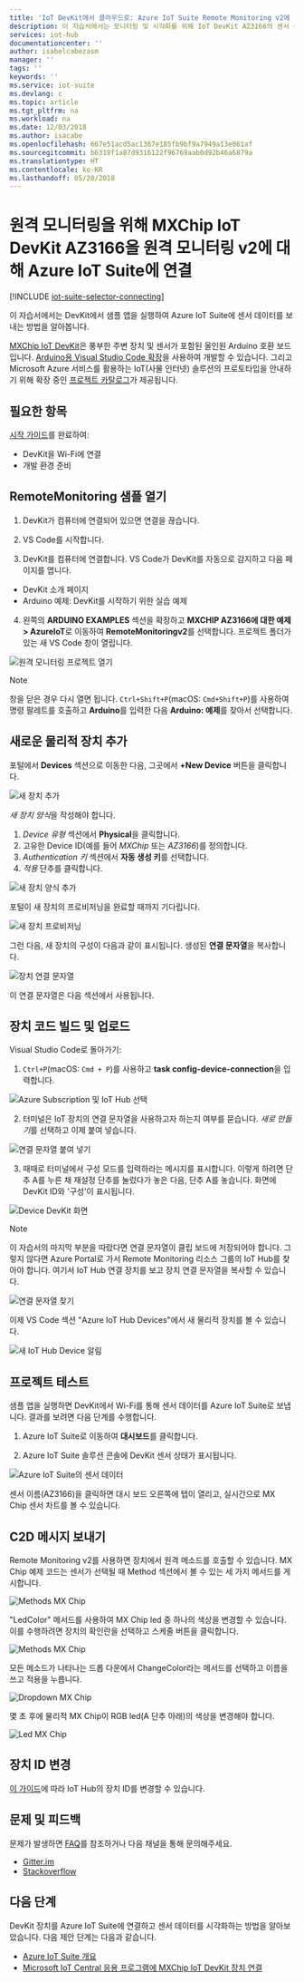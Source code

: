 ```yaml
---
title: 'IoT DevKit에서 클라우드로: Azure IoT Suite Remote Monitoring v2에 IoT DevKit AZ3166 연결 | Microsoft Docs'
description: 이 자습서에서는 모니터링 및 시각화를 위해 IoT DevKit AZ3166의 센서 상태를 Azure IoT Suite에서 Remote Monitoring v2로 보내는 방법을 알아봅니다.
services: iot-hub
documentationcenter: ''
author: isabelcabezasm
manager: ''
tags: ''
keywords: ''
ms.service: iot-suite
ms.devlang: c
ms.topic: article
ms.tgt_pltfrm: na
ms.workload: na
ms.date: 12/03/2018
ms.author: isacabe
ms.openlocfilehash: 667e51acd5ac1367e185fb9bf9a7949a13e061af
ms.sourcegitcommit: b6319f1a87d9316122f96769aab0d92b46a6879a
ms.translationtype: HT
ms.contentlocale: ko-KR
ms.lasthandoff: 05/20/2018
---
```

# <a name="connect-mxchip-iot-devkit-az3166-to-azure-iot-suite-for-remote-monitoring-v2"></a>원격 모니터링을 위해 MXChip IoT DevKit AZ3166을 원격 모니터링 v2에 대해 Azure IoT Suite에 연결


[!INCLUDE [iot-suite-selector-connecting](../../includes/iot-suite-selector-connecting.md)]

이 자습서에서는 DevKit에서 샘플 앱을 실행하여 Azure IoT Suite에 센서 데이터를 보내는 방법을 알아봅니다.

[MXChip IoT DevKit](https://aka.ms/iot-devkit)은 풍부한 주변 장치 및 센서가 포함된 올인원 Arduino 호환 보드입니다. [Arduino용 Visual Studio Code 확장](https://aka.ms/arduino)을 사용하여 개발할 수 있습니다. 그리고 Microsoft Azure 서비스를 활용하는 IoT(사물 인터넷) 솔루션의 프로토타입을 안내하기 위해 확장 중인 [프로젝트 카탈로그](https://microsoft.github.io/azure-iot-developer-kit/docs/projects/)가 제공됩니다.

## <a name="what-you-need"></a>필요한 항목

[시작 가이드](https://docs.microsoft.com/azure/iot-hub/iot-hub-arduino-iot-devkit-az3166-get-started)를 완료하여:

* DevKit을 Wi-Fi에 연결
* 개발 환경 준비


## <a name="open-the-remotemonitoring-sample"></a>RemoteMonitoring 샘플 열기

1. DevKit가 컴퓨터에 연결되어 있으면 연결을 끊습니다.

2. VS Code를 시작합니다.

3. DevKit를 컴퓨터에 연결합니다. VS Code가 DevKit를 자동으로 감지하고 다음 페이지를 엽니다.
  * DevKit 소개 페이지
  * Arduino 예제: DevKit를 시작하기 위한 실습 예제

4. 왼쪽의 **ARDUINO EXAMPLES** 섹션을 확장하고 **MXCHIP AZ3166에 대한 예제 > AzureIoT**로 이동하여 **RemoteMonitoringv2**를 선택합니다. 프로젝트 폴더가 있는 새 VS Code 창이 열립니다.

  ![원격 모니터링 프로젝트 열기](./media/iot-accelerators-arduino-iot-devkit-az3166-devkit-remote-monitoringV2/azure-iot-suite-arduino-examples.png)


  > [!NOTE]
  > 창을 닫은 경우 다시 열면 됩니다. `Ctrl+Shift+P`(macOS: `Cmd+Shift+P`)를 사용하여 명령 팔레트를 호출하고 **Arduino**를 입력한 다음 **Arduino: 예제**를 찾아서 선택합니다.

## <a name="add-a-new-physical-device"></a>새로운 물리적 장치 추가

포털에서 **Devices** 섹션으로 이동한 다음, 그곳에서 **+New Device** 버튼을 클릭합니다. 

![새 장치 추가](./media/iot-accelerators-arduino-iot-devkit-az3166-devkit-remote-monitoringV2/azure-iot-suite-add-device.png)

*새 장치 양식*을 작성해야 합니다.
1. *Device 유형* 섹션에서 **Physical**을 클릭합니다.
2. 고유한 Device ID(예를 들어 *MXChip* 또는 *AZ3166*)를 정의합니다.
3. *Authentication 키* 섹션에서 **자동 생성 키**를 선택합니다.
4. *적용* 단추를 클릭합니다.

![새 장치 양식 추가](./media/iot-accelerators-arduino-iot-devkit-az3166-devkit-remote-monitoringV2/azure-iot-suite-add-new-device-form.png)

포털이 새 장치의 프로비저닝을 완료할 때까지 기다립니다.

![새 장치 프로비저닝 ](./media/iot-accelerators-arduino-iot-devkit-az3166-devkit-remote-monitoringV2/azure-iot-suite-add-device-provisioning.png)


그런 다음, 새 장치의 구성이 다음과 같이 표시됩니다.
생성된 **연결 문자열**을 복사합니다.

![장치 연결 문자열](./media/iot-accelerators-arduino-iot-devkit-az3166-devkit-remote-monitoringV2/azure-iot-suite-new-device-connstring.png)


이 연결 문자열은 다음 섹션에서 사용됩니다.





## <a name="build-and-upload-the-device-code"></a>장치 코드 빌드 및 업로드

Visual Studio Code로 돌아가기: 

1. `Ctrl+P`(macOS: `Cmd + P`)를 사용하고 **task config-device-connection**을 입력합니다.

  ![Azure Subscription 및 IoT Hub 선택](./media/iot-accelerators-arduino-iot-devkit-az3166-devkit-remote-monitoringV2/iot-suite-task-config-device-conexion.png)

2. 터미널은 IoT 장치의 연결 문자열을 사용하고자 하는지 여부를 묻습니다. *새로 만들기*를 선택하고 이제 붙여 넣습니다.

  ![연결 문자열 붙여 넣기](./media/iot-accelerators-arduino-iot-devkit-az3166-devkit-remote-monitoringV2/iot-suite-task-config-device-conexion-choose-iot-hub-press-button-A.png)

3. 때때로 터미널에서 구성 모드를 입력하라는 메시지를 표시합니다. 이렇게 하려면 단추 A를 누른 채 재설정 단추를 눌렀다가 놓은 다음, 단추 A를 놓습니다. 화면에 DevKit ID와 '구성'이 표시됩니다.

  ![Device DevKit 화면](./media/iot-accelerators-arduino-iot-devkit-az3166-devkit-remote-monitoringV2/azure-iot-suite-devkit-screen.png)

  > [!NOTE]
  > 이 자습서의 마지막 부분을 따랐다면 연결 문자열이 클립 보드에 저장되어야 합니다. 그렇지 않다면 Azure Portal로 가서 Remote Monitoring 리소스 그룹의 IoT Hub를 찾아야 합니다. 여기서 IoT Hub 연결 장치를 보고 장치 연결 문자열을 복사할 수 있습니다.

  ![연결 문자열 찾기](./media/iot-accelerators-arduino-iot-devkit-az3166-devkit-remote-monitoringV2/azure-iot-suite-connection-string-of-a-device.png)


이제 VS Code 섹션 "Azure IoT Hub Devices"에서 새 물리적 장치를 볼 수 있습니다.

![새 IoT Hub Device 알림](./media/iot-accelerators-arduino-iot-devkit-az3166-devkit-remote-monitoringV2/iot-suite-new-iot-hub-device.png)

## <a name="test-the-project"></a>프로젝트 테스트

샘플 앱을 실행하면 DevKit에서 Wi-Fi를 통해 센서 데이터를 Azure IoT Suite로 보냅니다. 결과를 보려면 다음 단계를 수행합니다.

1. Azure IoT Suite로 이동하여 **대시보드**를 클릭합니다.

2. Azure IoT Suite 솔루션 콘솔에 DevKit 센서 상태가 표시됩니다. 

![Azure IoT Suite의 센서 데이터](./media/iot-accelerators-arduino-iot-devkit-az3166-devkit-remote-monitoringV2/azure-iot-suite-dashboard.png)

센서 이름(AZ3166)을 클릭하면 대시 보드 오른쪽에 탭이 열리고, 실시간으로 MX Chip 센서 차트를 볼 수 있습니다.


## <a name="send-a-c2d-message"></a>C2D 메시지 보내기
Remote Monitoring v2를 사용하면 장치에서 원격 메소드를 호출할 수 있습니다.
MX Chip 예제 코드는 센서가 선택될 때 Method 섹션에서 볼 수 있는 세 가지 메서드를 게시합니다.

![Methods MX Chip](./media/iot-accelerators-arduino-iot-devkit-az3166-devkit-remote-monitoringV2/azure-iot-suite-methods.png)

"LedColor" 메서드를 사용하여 MX Chip led 중 하나의 색상을 변경할 수 있습니다. 이를 수행하려면 장치의 확인란을 선택하고 스케줄 버튼을 클릭합니다. 

![Methods MX Chip](./media/iot-accelerators-arduino-iot-devkit-az3166-devkit-remote-monitoringV2/azure-iot-suite-schedule.png)

모든 메소드가 나타나는 드롭 다운에서 ChangeColor라는 메서드를 선택하고 이름을 쓰고 적용을 누릅니다.

![Dropdown MX Chip](./media/iot-accelerators-arduino-iot-devkit-az3166-devkit-remote-monitoringV2/iot-suite-change-color.png)

몇 초 후에 물리적 MX Chip이 RGB led(A 단추 아래)의 색상을 변경해야 합니다.

![Led MX Chip](./media/iot-accelerators-arduino-iot-devkit-az3166-devkit-remote-monitoringV2/azure-iot-suite-devkit-led.png)


## <a name="change-device-id"></a>장치 ID 변경

[이 가이드](https://microsoft.github.io/azure-iot-developer-kit/docs/customize-device-id/)에 따라 IoT Hub의 장치 ID를 변경할 수 있습니다.


## <a name="problems-and-feedback"></a>문제 및 피드백

문제가 발생하면 [FAQ](https://microsoft.github.io/azure-iot-developer-kit/docs/faq/)를 참조하거나 다음 채널을 통해 문의해주세요.

* [Gitter.im](http://gitter.im/Microsoft/azure-iot-developer-kit)
* [Stackoverflow](https://stackoverflow.com/questions/tagged/iot-devkit)

## <a name="next-steps"></a>다음 단계

DevKit 장치를 Azure IoT Suite에 연결하고 센서 데이터를 시각화하는 방법을 알아보았습니다. 다음 제안 단계는 다음과 같습니다.

* [Azure IoT Suite 개요](https://docs.microsoft.com/azure/iot-suite/)
* [Microsoft IoT Central 응용 프로그램에 MXChip IoT DevKit 장치 연결](https://docs.microsoft.com/en-us/microsoft-iot-central/howto-connect-devkit)
